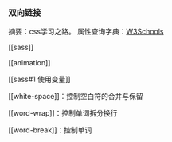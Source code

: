 ### 双向链接
摘要：css学习之路。
属性查询字典：[W3Schools](w3schools.com/css/default.asp)

[[sass]]

[[animation]]

[[sass#1 使用变量]]

[[white-space]]：控制空白符的合并与保留

[[word-wrap]]：控制单词拆分换行

[[word-break]]：控制单词